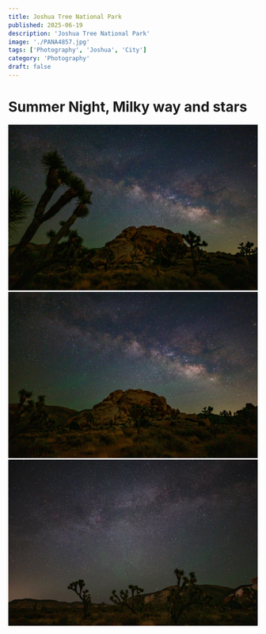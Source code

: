 ```yaml
---
title: Joshua Tree National Park
published: 2025-06-19
description: 'Joshua Tree National Park'
image: './PANA4857.jpg'
tags: ['Photography', 'Joshua', 'City']
category: 'Photography'
draft: false 
---
```


# Summer Night, Milky way and stars

![1](./PANA4857.jpg)
![2](./PANA4923.jpg)
![3](./PANA4952.jpg)
